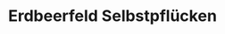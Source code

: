 ---
title: "Erdbeerfeld Selbstpflücken"
url: /friedland/erdbeerfeld-selbstpfluecken/
shop: Hofladen
---